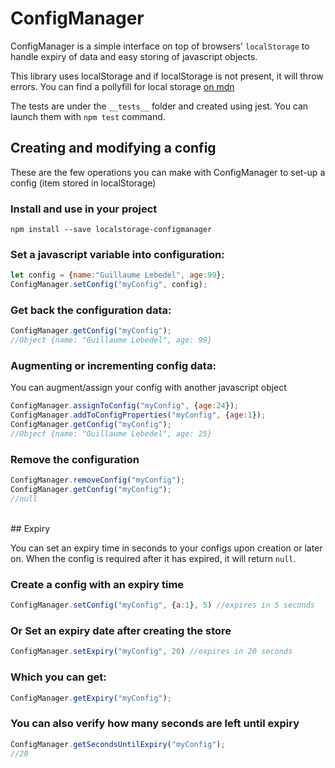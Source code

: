 
# ConfigManager
ConfigManager is a simple interface on top of browsers' ```localStorage``` to handle expiry of data and easy storing of javascript objects.

This library uses localStorage and if localStorage is not present, it will throw errors.  You can find a pollyfill for local storage [on mdn](https://developer.mozilla.org/en-US/docs/Web/API/Storage/LocalStorage)

The tests are under the ```__tests__``` folder and created using jest. You can launch them with ```npm test``` command. 
<br/>

## Creating and modifying a config

These are the few operations you can make with ConfigManager to set-up a config (item stored in localStorage)
<br/>

### Install and use in your project

```
npm install --save localstorage-configmanager
```
### Set a javascript variable into configuration:

```javascript
let config = {name:"Guillaume Lebedel", age:99};
ConfigManager.setConfig("myConfig", config);
```

### Get back the configuration data:

```javascript
ConfigManager.getConfig("myConfig");
//Object {name: "Guillaume Lebedel", age: 99}
```

### Augmenting or incrementing config data:

You can augment/assign your config with another javascript object

```javascript
ConfigManager.assignToConfig("myConfig", {age:24});
ConfigManager.addToConfigProperties("myConfig", {age:1});
ConfigManager.getConfig("myConfig");
//Object {name: "Guillaume Lebedel", age: 25}
```

### Remove the configuration

```javascript
ConfigManager.removeConfig("myConfig");
ConfigManager.getConfig("myConfig");
//null
```

<br/>
## Expiry

You can set an expiry time in seconds to your configs upon creation or later on.
When the config is required after it has expired, it will return ```null```.
<br/>

### Create a config with an expiry time

```javascript
ConfigManager.setConfig("myConfig", {a:1}, 5) //expires in 5 seconds
```

### Or Set an expiry date after creating the store

```javascript
ConfigManager.setExpiry("myConfig", 20) //expires in 20 seconds
```

### Which you can get:

```javascript
ConfigManager.getExpiry("myConfig");
```

### You can also verify how many seconds are left until expiry

```javascript
ConfigManager.getSecondsUntilExpiry("myConfig");
//20
```
